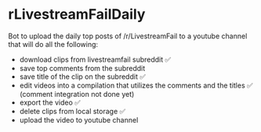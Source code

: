 # rLivestreamFailDaily
Bot to upload the daily top posts of /r/LivestreamFail to a youtube channel that will do all the following:
- download clips from livestreamfail subreddit ✅
- save top comments from the subreddit 
- save title of the clip on the subreddit ✅
- edit videos into a compilation that utilizes the comments and the titles ✅ (comment integration not done yet)
- export the video ✅
- delete clips from local storage ✅
- upload the video to youtube channel
